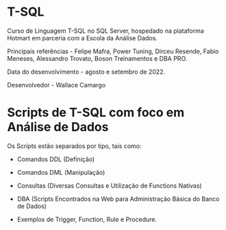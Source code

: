 # T-SQL

Curso de Linguagem T-SQL no SQL Server, hospedado na plataforma Hotmart em parceria com a Escola da Análise Dados. 

Principais referências - Felipe Mafra, Power Tuning, Dirceu Resende, Fabio Meneses, Alessandro Trovato, Boson Treinamentos e DBA PRO.

Data do desenvolvimento - agosto e setembro de 2022.

Desenvolvedor - Wallace Camargo


# Scripts de T-SQL com foco em Análise de Dados

Os Scripts estão separados por tipo, tais como:

- Comandos DDL (Definição)

- Comandos DML (Manipulação)

- Consultas (Diversas Consultas e Utilização de Functions Nativas)

- DBA (Scripts Encontrados na Web para Administração Básica do Banco de Dados)

- Exemplos de Trigger, Function, Rule e Procedure.
